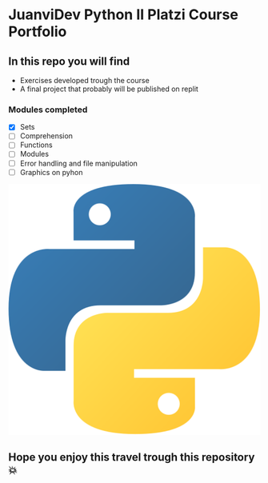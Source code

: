# **JuanviDev Python II Platzi Course Portfolio**

## In this repo you will find

* Exercises developed trough the course
* A final project that probably will be published on replit

### Modules completed

* [x] Sets
* [ ] Comprehension
* [ ] Functions
* [ ] Modules
* [ ] Error handling and file manipulation
* [ ] Graphics on pyhon

![Python](PythonLogo.svg)

## Hope you enjoy this travel trough this repository :boom:
